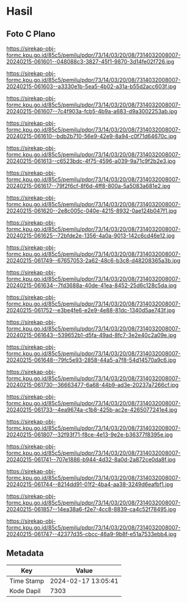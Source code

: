 # Hasil

## Foto C Plano

https://sirekap-obj-formc.kpu.go.id/85c5/pemilu/pdpr/73/14/03/20/08/7314032008007-20240215-061601--048088c3-3827-45f1-9870-3d14fe02f726.jpg

https://sirekap-obj-formc.kpu.go.id/85c5/pemilu/pdpr/73/14/03/20/08/7314032008007-20240215-061603--a3330e1b-5ea5-4b02-a31a-b55d2acc603f.jpg

https://sirekap-obj-formc.kpu.go.id/85c5/pemilu/pdpr/73/14/03/20/08/7314032008007-20240215-061607--7c4f903a-fcb5-4b9a-a683-d9a3002253ab.jpg

https://sirekap-obj-formc.kpu.go.id/85c5/pemilu/pdpr/73/14/03/20/08/7314032008007-20240215-061610--bdb2b710-56e9-42e9-8a94-c0f71d64670c.jpg

https://sirekap-obj-formc.kpu.go.id/85c5/pemilu/pdpr/73/14/03/20/08/7314032008007-20240215-061613--c6523bdc-4f75-4596-a039-9a71c9f2b2e3.jpg

https://sirekap-obj-formc.kpu.go.id/85c5/pemilu/pdpr/73/14/03/20/08/7314032008007-20240215-061617--79f2f6cf-8f6d-4ff8-800a-5a5083a681e2.jpg

https://sirekap-obj-formc.kpu.go.id/85c5/pemilu/pdpr/73/14/03/20/08/7314032008007-20240215-061620--2e8c005c-040e-4215-8932-0ae124b047f1.jpg

https://sirekap-obj-formc.kpu.go.id/85c5/pemilu/pdpr/73/14/03/20/08/7314032008007-20240215-061625--72bfde2e-1356-4a0a-9013-142c6cd46e12.jpg

https://sirekap-obj-formc.kpu.go.id/85c5/pemilu/pdpr/73/14/03/20/08/7314032008007-20240215-061749--67657053-2a62-48c6-b3c8-d48208365a3b.jpg

https://sirekap-obj-formc.kpu.go.id/85c5/pemilu/pdpr/73/14/03/20/08/7314032008007-20240215-061634--7fd3688a-40de-41ea-8452-25d6c128c5da.jpg

https://sirekap-obj-formc.kpu.go.id/85c5/pemilu/pdpr/73/14/03/20/08/7314032008007-20240215-061752--e3be4fe6-e2e9-4e88-81dc-1340d5ae743f.jpg

https://sirekap-obj-formc.kpu.go.id/85c5/pemilu/pdpr/73/14/03/20/08/7314032008007-20240215-061643--539652b1-d5fa-49ad-8fc7-3e2e40c2a09e.jpg

https://sirekap-obj-formc.kpu.go.id/85c5/pemilu/pdpr/73/14/03/20/08/7314032008007-20240215-061648--79fc5e93-2858-44a5-a7f8-54d14570a9c6.jpg

https://sirekap-obj-formc.kpu.go.id/85c5/pemilu/pdpr/73/14/03/20/08/7314032008007-20240215-061730--36663477-6a68-44b9-ad3e-20237a7266cf.jpg

https://sirekap-obj-formc.kpu.go.id/85c5/pemilu/pdpr/73/14/03/20/08/7314032008007-20240215-061733--4ea9674a-c1b8-425b-ac2e-4265077241e4.jpg

https://sirekap-obj-formc.kpu.go.id/85c5/pemilu/pdpr/73/14/03/20/08/7314032008007-20240215-061807--32f93f71-f8ce-4e13-9e2e-b36377f8395e.jpg

https://sirekap-obj-formc.kpu.go.id/85c5/pemilu/pdpr/73/14/03/20/08/7314032008007-20240215-061741--707e1886-b944-4d32-8a0d-2a872ce0da8f.jpg

https://sirekap-obj-formc.kpu.go.id/85c5/pemilu/pdpr/73/14/03/20/08/7314032008007-20240215-061744--8214dd91-01f2-4ba4-aa38-3249d6eafbf1.jpg

https://sirekap-obj-formc.kpu.go.id/85c5/pemilu/pdpr/73/14/03/20/08/7314032008007-20240215-061857--14ea38a6-f2e7-4cc8-8839-ca4c52f78495.jpg

https://sirekap-obj-formc.kpu.go.id/85c5/pemilu/pdpr/73/14/03/20/08/7314032008007-20240215-061747--42377d35-cbcc-46a9-9b8f-e51a7533ebb4.jpg


## Metadata

| Key        | Value               |
| ---------- | ------------------- |
| Time Stamp | 2024-02-17 13:05:41 |
| Kode Dapil | 7303                |



